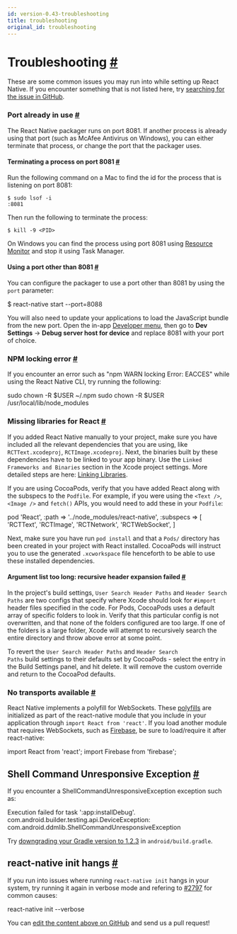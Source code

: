 ```yaml
---
id: version-0.43-troubleshooting
title: troubleshooting
original_id: troubleshooting
---
```

<a id="content"></a><h1><a class="anchor" name="troubleshooting"></a>Troubleshooting <a class="hash-link" href="docs/troubleshooting.html#troubleshooting">#</a></h1><div><p>These are some common issues you may run into while setting up React Native. If you encounter something that is not listed here, try <a href="https://github.com/facebook/react-native/issues/" target="_blank">searching for the issue in GitHub</a>.</p><h3><a class="anchor" name="port-already-in-use"></a>Port already in use <a class="hash-link" href="docs/troubleshooting.html#port-already-in-use">#</a></h3><p>The React Native packager runs on port 8081. If another process is already using that port (such as McAfee Antivirus on Windows), you can either terminate that process, or change the port that the packager uses.</p><h4><a class="anchor" name="terminating-a-process-on-port-8081"></a>Terminating a process on port 8081 <a class="hash-link" href="docs/troubleshooting.html#terminating-a-process-on-port-8081">#</a></h4><p>Run the following command on a Mac to find the id for the process that is listening on port 8081:</p><p><code>$ sudo lsof -i :8081</code></p><p>Then run the following to terminate the process:</p><p><code>$ kill -9 &lt;PID&gt;</code></p><p>On Windows you can find the process using port 8081 using <a href="https://stackoverflow.com/questions/48198/how-can-you-find-out-which-process-is-listening-on-a-port-on-windows" target="_blank">Resource Monitor</a> and stop it using Task Manager.</p><h4><a class="anchor" name="using-a-port-other-than-8081"></a>Using a port other than 8081 <a class="hash-link" href="docs/troubleshooting.html#using-a-port-other-than-8081">#</a></h4><p>You can configure the packager to use a port other than 8081 by using the <code>port</code> parameter:</p><div class="prism language-javascript">$ react<span class="token operator">-</span>native start <span class="token operator">--</span>port<span class="token operator">=</span><span class="token number">8088</span></div><p>You will also need to update your applications to load the JavaScript bundle from the new port. Open the in-app <a href="docs/debugging.html#accessing-the-in-app-developer-menu" target="_blank">Developer menu</a>, then go to <strong>Dev Settings</strong> → <strong>Debug server host for device</strong> and replace 8081 with your port of choice.</p><h3><a class="anchor" name="npm-locking-error"></a>NPM locking error <a class="hash-link" href="docs/troubleshooting.html#npm-locking-error">#</a></h3><p>If you encounter an error such as "npm WARN locking Error: EACCES" while using the React Native CLI, try running the following:</p><div class="prism language-javascript">sudo chown <span class="token operator">-</span>R $USER <span class="token operator">~</span><span class="token operator">/</span><span class="token punctuation">.</span>npm
sudo chown <span class="token operator">-</span>R $USER <span class="token operator">/</span>usr<span class="token operator">/</span>local<span class="token operator">/</span>lib<span class="token operator">/</span>node_modules</div><h3><a class="anchor" name="missing-libraries-for-react"></a>Missing libraries for React <a class="hash-link" href="docs/troubleshooting.html#missing-libraries-for-react">#</a></h3><p>If you added React Native manually to your project, make sure you have included all the relevant dependencies that you are using, like <code>RCTText.xcodeproj</code>, <code>RCTImage.xcodeproj</code>. Next, the binaries built by these dependencies have to be linked to your app binary. Use the <code>Linked Frameworks and Binaries</code> section in the Xcode project settings. More detailed steps are here: <a href="docs/linking-libraries-ios.html#content" target="_blank">Linking Libraries</a>.</p><p>If you are using CocoaPods, verify that you have added React along with the subspecs to the <code>Podfile</code>. For example, if you were using the <code>&lt;Text /&gt;</code>, <code>&lt;Image /&gt;</code> and <code>fetch()</code> APIs, you would need to add these in your <code>Podfile</code>:</p><div class="prism language-javascript">pod <span class="token string">'React'</span><span class="token punctuation">,</span> <span class="token punctuation">:</span>path <span class="token operator">=</span><span class="token operator">&gt;</span> <span class="token string">'../node_modules/react-native'</span><span class="token punctuation">,</span> <span class="token punctuation">:</span>subspecs <span class="token operator">=</span><span class="token operator">&gt;</span> <span class="token punctuation">[</span>
  <span class="token string">'RCTText'</span><span class="token punctuation">,</span>
  <span class="token string">'RCTImage'</span><span class="token punctuation">,</span>
  <span class="token string">'RCTNetwork'</span><span class="token punctuation">,</span>
  <span class="token string">'RCTWebSocket'</span><span class="token punctuation">,</span>
<span class="token punctuation">]</span></div><p>Next, make sure you have run <code>pod install</code> and that a <code>Pods/</code> directory has been created in your project with React installed. CocoaPods will instruct you to use the generated <code>.xcworkspace</code> file henceforth to be able to use these installed dependencies.</p><h4><a class="anchor" name="argument-list-too-long-recursive-header-expansion-failed"></a>Argument list too long: recursive header expansion failed <a class="hash-link" href="docs/troubleshooting.html#argument-list-too-long-recursive-header-expansion-failed">#</a></h4><p>In the project's build settings, <code>User Search Header Paths</code> and <code>Header Search Paths</code> are two configs that specify where Xcode should look for <code>#import</code> header files specified in the code. For Pods, CocoaPods uses a default array of specific folders to look in. Verify that this particular config is not overwritten, and that none of the folders configured are too large. If one of the folders is a large folder, Xcode will attempt to recursively search the entire directory and throw above error at some point.</p><p>To revert the <code>User Search Header Paths</code> and <code>Header Search Paths</code> build settings to their defaults set by CocoaPods - select the entry in the Build Settings panel, and hit delete. It will remove the custom override and return to the CocoaPod defaults.</p><h3><a class="anchor" name="no-transports-available"></a>No transports available <a class="hash-link" href="docs/troubleshooting.html#no-transports-available">#</a></h3><p>React Native implements a polyfill for WebSockets. These <a href="https://github.com/facebook/react-native/blob/master/Libraries/Core/InitializeCore.js" target="_blank">polyfills</a> are initialized as part of the react-native module that you include in your application through <code>import React from 'react'</code>. If you load another module that requires WebSockets, such as <a href="https://github.com/facebook/react-native/issues/3645" target="_blank">Firebase</a>, be sure to load/require it after react-native:</p><div class="prism language-javascript">import React from <span class="token string">'react'</span><span class="token punctuation">;</span>
import Firebase from <span class="token string">'firebase'</span><span class="token punctuation">;</span></div><h2><a class="anchor" name="shell-command-unresponsive-exception"></a>Shell Command Unresponsive Exception <a class="hash-link" href="docs/troubleshooting.html#shell-command-unresponsive-exception">#</a></h2><p>If you encounter a ShellCommandUnresponsiveException exception such as:</p><div class="prism language-javascript">Execution failed <span class="token keyword">for</span> task <span class="token string">':app:installDebug'</span><span class="token punctuation">.</span>
  com<span class="token punctuation">.</span>android<span class="token punctuation">.</span>builder<span class="token punctuation">.</span>testing<span class="token punctuation">.</span>api<span class="token punctuation">.</span>DeviceException<span class="token punctuation">:</span> com<span class="token punctuation">.</span>android<span class="token punctuation">.</span>ddmlib<span class="token punctuation">.</span>ShellCommandUnresponsiveException</div><p>Try <a href="https://github.com/facebook/react-native/issues/2720" target="_blank">downgrading your Gradle version to 1.2.3</a> in <code>android/build.gradle</code>.</p><h2><a class="anchor" name="react-native-init-hangs"></a>react-native init hangs <a class="hash-link" href="docs/troubleshooting.html#react-native-init-hangs">#</a></h2><p>If you run into issues where running <code>react-native init</code> hangs in your system, try running it again in verbose mode and refering to <a href="https://github.com/facebook/react-native/issues/2797" target="_blank">#2797</a> for common causes:</p><div class="prism language-javascript">react<span class="token operator">-</span>native init <span class="token operator">--</span>verbose</div></div><div class="docs-prevnext"></div><p class="edit-page-block">You can <a target="_blank" href="https://github.com/facebook/react-native/blob/master/docs/Troubleshooting.md">edit the content above on GitHub</a> and send us a pull request!</p>